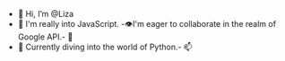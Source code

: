 - 👋 Hi, I’m @Liza
- 👀  I'm really into JavaScript.
-👁️I'm eager to collaborate in the realm of Google API.- 🌱 
- 💞️ Currently diving into the world of Python.- 📫 

<!---
OksanaFrelancer/OksanaFrelancer is a ✨ special ✨ repository because its `README.md` (this file) appears on your GitHub profile.
You can click the Preview link to take a look at your changes.
--->
